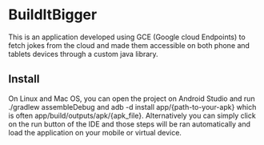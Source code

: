 # BuildItBigger

This is an application developed using GCE (Google cloud Endpoints) to fetch jokes from the cloud and made them accessible on both phone and tablets devices through a custom java library.

<h2>Install</h2>

On Linux and Mac OS, you can open the project on Android Studio and run ./gradlew assembleDebug and adb -d install app/{path-to-your-apk} which is often app/build/outputs/apk/{apk_file}. Alternatively you can simply click on the run button of the IDE and those steps will be ran automatically and load the application on your mobile or virtual device.

